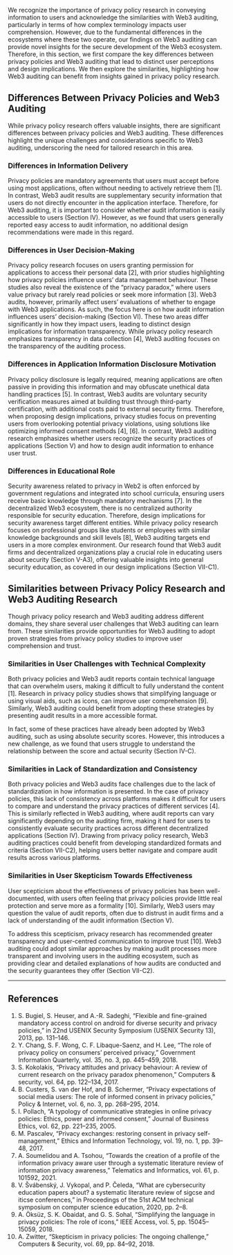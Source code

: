 We recognize the importance of privacy policy research in conveying information to users and acknowledge the similarities with Web3 auditing, particularly in terms of how complex terminology impacts user comprehension. However, due to the fundamental differences in the ecosystems where these two operate, our findings on Web3 auditing can provide novel insights for the secure development of the Web3 ecosystem. 
Therefore, in this section, we first compare the key differences between privacy policies and Web3 auditing that lead to distinct user perceptions and design implications. We then explore the similarities, highlighting how Web3 auditing can benefit from insights gained in privacy policy research.

## Differences Between Privacy Policies and Web3 Auditing

While privacy policy research offers valuable insights, there are significant differences between privacy policies and Web3 auditing. These differences highlight the unique challenges and considerations specific to Web3 auditing, underscoring the need for tailored research in this area.

### Differences in Information Delivery
Privacy policies are mandatory agreements that users must accept before using most applications, often without needing to actively retrieve them [1]. In contrast, Web3 audit results are supplementary security information that users do not directly encounter in the application interface. Therefore, for Web3 auditing, it is important to consider whether audit information is easily accessible to users (Section IV). However, as we found that users generally reported easy access to audit information, no additional design recommendations were made in this regard.

### Differences in User Decision-Making
Privacy policy research focuses on users granting permission for applications to access their personal data [2], with prior studies highlighting how privacy policies influence users’ data management behaviour. These studies also reveal the existence of the “privacy paradox,” where users value privacy but rarely read policies or seek more information [3]. Web3 audits, however, primarily affect users’ evaluations of whether to engage with Web3 applications. As such, the focus here is on how audit information influences users’ decision-making (Section VI). These two areas differ significantly in how they impact users, leading to distinct design implications for information transparency. While privacy policy research emphasizes transparency in data collection [4], Web3 auditing focuses on the transparency of the auditing process.

### Differences in Application Information Disclosure Motivation
Privacy policy disclosure is legally required, meaning applications are often passive in providing this information and may obfuscate unethical data handling practices [5]. In contrast, Web3 audits are voluntary security verification measures aimed at building trust through third-party certification, with additional costs paid to external security firms. Therefore, when proposing design implications, privacy studies focus on preventing users from overlooking potential privacy violations, using solutions like optimizing informed consent methods [4], [6]. In contrast, Web3 auditing research emphasizes whether users recognize the security practices of applications (Section V) and how to design audit information to enhance user trust.

### Differences in Educational Role
Security awareness related to privacy in Web2 is often enforced by government regulations and integrated into school curricula, ensuring users receive basic knowledge through mandatory mechanisms [7]. In the decentralized Web3 ecosystem, there is no centralized authority responsible for security education. Therefore, design implications for security awareness target different entities. While privacy policy research focuses on professional groups like students or employees with similar knowledge backgrounds and skill levels [8], Web3 auditing targets end users in a more complex environment. Our research found that Web3 audit firms and decentralized organizations play a crucial role in educating users about security (Section V-A3), offering valuable insights into general security education, as covered in our design implications (Section VII-C1).

## Similarities between Privacy Policy Research and Web3 Auditing Research

Though privacy policy research and Web3 auditing address different domains, they share several user challenges that Web3 auditing can learn from. These similarities provide opportunities for Web3 auditing to adopt proven strategies from privacy policy studies to improve user comprehension and trust.

### Similarities in User Challenges with Technical Complexity
Both privacy policies and Web3 audit reports contain technical language that can overwhelm users, making it difficult to fully understand the content [1]. Research in privacy policy studies shows that simplifying language or using visual aids, such as icons, can improve user comprehension [9]. Similarly, Web3 auditing could benefit from adopting these strategies by presenting audit results in a more accessible format.

In fact, some of these practices have already been adopted by Web3 auditing, such as using absolute security scores. However, this introduces a new challenge, as we found that users struggle to understand the relationship between the score and actual security (Section IV-C).

### Similarities in Lack of Standardization and Consistency
Both privacy policies and Web3 audits face challenges due to the lack of standardization in how information is presented. In the case of privacy policies, this lack of consistency across platforms makes it difficult for users to compare and understand the privacy practices of different services [4]. This is similarly reflected in Web3 auditing, where audit reports can vary significantly depending on the auditing firm, making it hard for users to consistently evaluate security practices across different decentralized applications (Section IV). Drawing from privacy policy research, Web3 auditing practices could benefit from developing standardized formats and criteria (Section VII-C2), helping users better navigate and compare audit results across various platforms.

### Similarities in User Skepticism Towards Effectiveness
User scepticism about the effectiveness of privacy policies has been well-documented, with users often feeling that privacy policies provide little real protection and serve more as a formality [10]. Similarly, Web3 users may question the value of audit reports, often due to distrust in audit firms and a lack of understanding of the audit information (Section V).

To address this scepticism, privacy research has recommended greater transparency and user-centred communication to improve trust [10]. Web3 auditing could adopt similar approaches by making audit processes more transparent and involving users in the auditing ecosystem, such as providing clear and detailed explanations of how audits are conducted and the security guarantees they offer (Section VII-C2).

---

## References

1. S. Bugiel, S. Heuser, and A.-R. Sadeghi, “Flexible and fine-grained mandatory access control on android for diverse security and privacy policies,” in 22nd USENIX Security Symposium (USENIX Security 13), 2013, pp. 131–146.
2. Y. Chang, S. F. Wong, C. F. Libaque-Saenz, and H. Lee, “The role of privacy policy on consumers’ perceived privacy,” Government Information Quarterly, vol. 35, no. 3, pp. 445–459, 2018.
3. S. Kokolakis, “Privacy attitudes and privacy behaviour: A review of current research on the privacy paradox phenomenon,” Computers & security, vol. 64, pp. 122–134, 2017.
4. B. Custers, S. van der Hof, and B. Schermer, “Privacy expectations of social media users: The role of informed consent in privacy policies,” Policy & Internet, vol. 6, no. 3, pp. 268–295, 2014.
5. I. Pollach, “A typology of communicative strategies in online privacy policies: Ethics, power and informed consent,” Journal of Business Ethics, vol. 62, pp. 221–235, 2005.
6. M. Pascalev, “Privacy exchanges: restoring consent in privacy self-management,” Ethics and Information Technology, vol. 19, no. 1, pp. 39–48, 2017.
7. A. Soumelidou and A. Tsohou, “Towards the creation of a profile of the information privacy aware user through a systematic literature review of information privacy awareness,” Telematics and Informatics, vol. 61, p. 101592, 2021.
8. V. Švábenský, J. Vykopal, and P. Čeleda, “What are cybersecurity education papers about? a systematic literature review of sigcse and iticse conferences,” in Proceedings of the 51st ACM technical symposium on computer science education, 2020, pp. 2–8.
9. A. Öksüz, S. K. Obaidat, and G. S. Sohal, “Simplifying the language in privacy policies: The role of icons,” IEEE Access, vol. 5, pp. 15045–15059, 2018.
10. A. Zwitter, “Skepticism in privacy policies: The ongoing challenge,” Computers & Security, vol. 69, pp. 84–92, 2018.
